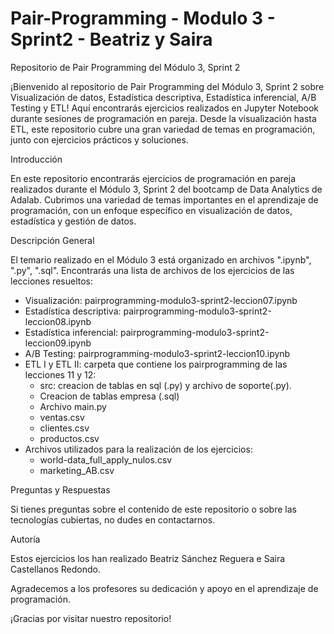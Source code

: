 # Pair-Programming - Modulo 3 - Sprint2 - Beatriz y Saira

Repositorio de Pair Programming del Módulo 3, Sprint 2

¡Bienvenido al repositorio de Pair Programming del Módulo 3, Sprint 2 sobre Visualización de datos, Estadística descriptiva, Estadística inferencial, A/B Testing y ETL! Aquí encontrarás ejercicios realizados en Jupyter Notebook durante sesiones de programación en pareja. Desde la visualización hasta ETL, este repositorio cubre una gran variedad de temas en programación, junto con ejercicios prácticos y soluciones.


Introducción

En este repositorio encontrarás ejercicios de programación en pareja realizados durante el Módulo 3, Sprint 2 del bootcamp de Data Analytics de Adalab. Cubrimos una variedad de temas importantes en el aprendizaje de programación, con un enfoque específico en visualización de datos, estadística y gestión de datos.


Descripción General

El temario realizado en el Módulo 3 está organizado en archivos ".ipynb", ".py", ".sql". Encontrarás una lista de archivos de los ejercicios de las lecciones resueltos:
- Visualización: pairprogramming-modulo3-sprint2-leccion07.ipynb  
- Estadística descriptiva: pairprogramming-modulo3-sprint2-leccion08.ipynb 
- Estadística inferencial: pairprogramming-modulo3-sprint2-leccion09.ipynb  
- A/B Testing: pairprogramming-modulo3-sprint2-leccion10.ipynb   
- ETL I y ETL II: carpeta que contiene los pairprogramming de las lecciones 11 y 12:
    - src: creacion de tablas en sql (.py) y archivo de soporte(.py).
    - Creacion de tablas empresa (.sql)
    - Archivo main.py
    - ventas.csv
    - clientes.csv
    - productos.csv
- Archivos utilizados para la realización de los ejercicios:
    - world-data_full_apply_nulos.csv
    - marketing_AB.csv


Preguntas y Respuestas

Si tienes preguntas sobre el contenido de este repositorio o sobre las tecnologías cubiertas, no dudes en contactarnos.

Autoría

Estos ejercicios los han realizado Beatriz Sánchez Reguera e Saira Castellanos Redondo. 


Agradecemos a los profesores su dedicación y apoyo en el aprendizaje de programación.


¡Gracias por visitar nuestro repositorio!